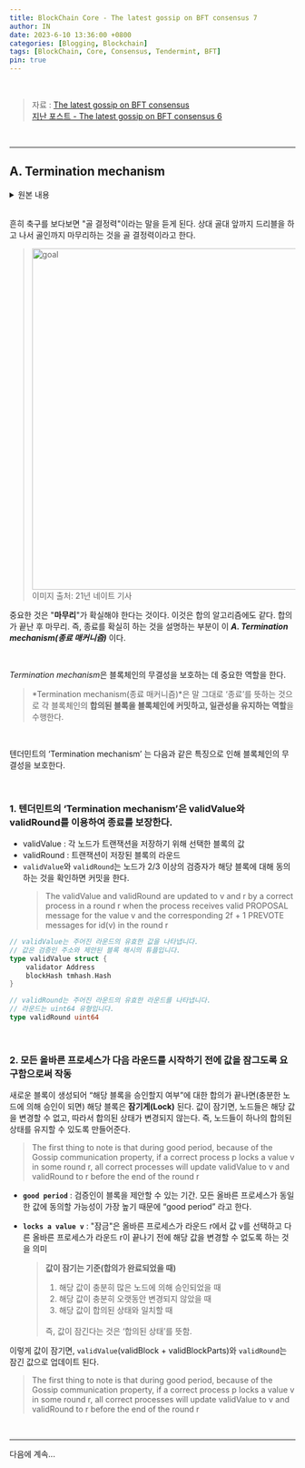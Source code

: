 ```yaml
---
title: BlockChain Core - The latest gossip on BFT consensus 7
author: IN
date: 2023-6-10 13:36:00 +0800
categories: [Blogging, Blockchain]
tags: [BlockChain, Core, Consensus, Tendermint, BFT]
pin: true
---
```


<br />

> 자료 : [The latest gossip on BFT consensus](https://in-nft.s3.ap-northeast-2.amazonaws.com/The+latest+gossip+on+BFT+consensus.pdf)
> <br />
> [지난 포스트 - The latest gossip on BFT consensus 6](https://in63119.github.io/posts/CoreStudyTendermint6/)

<br />

---

## A. Termination mechanism

<details>
<summary>원본 내용</summary>
<div markdown="1">
  
## A. Termination mechanism
<br />
  Tendermint ensures termination by a novel mechanism that benefits from the gossip based nature of communication (see Gossip communication property). It requires managing two additional variables, validV alue and validRound that are then used by the proposer during the propose step as explained above. The validValue
and validRound are updated to v and r by a correct process in a round r when the process receives valid PROPOSAL message for the value v and the corresponding 2f + 1 PREVOTE messages for id(v) in the round r (see the rule at line 36).
  We now give briefly the intuition how managing and proposing validValue and validRound ensures termination. Formal treatment is left for Section IV.
  The first thing to note is that during good period, because of the Gossip communication property, if a correct process p locks a value v in some round r, all correct processes will update validValue to v and validRound to r before the end of the round r (we prove this formally in the Section IV). The intuition is that messages that led to p locking a value v in the round r will be gossiped to all correct processes before the end of the round r, so it will update validV alue and validRound (the line 36).
  Therefore, if a correct process locks some value during good period, validV alue and validRound are updated by all correct processes so that the value proposed in the following rounds will be acceptable by all correct processes. Note that it could happen that during good period, no correct process locks a value, but some correct process q updates validV alue and validRound during some round. As no correct process locks a value in this case, validV alueq and validRoundq will also be acceptable by all correct processes as validRoundq > lockedRoundc for every correct process c and as the Gossip communication property ensures that the corresponding PREVOTE messages that q received in the round validRoundq are received by all correct processes ∆ time later.
  Finally, it could happen that after GST, there is a long sequence of rounds in which no correct process neither locks a value nor update validV alue and validRound. In this case, during this sequence of rounds, the proposed value suggested by correct processes was not accepted by all correct processes. Note that this sequence of rounds is always finite as at the beginning of every round there is at least a single correct process c such that validV aluec and validRoundc are acceptable by every correct process. This is true as there exists a correct process c such that for every other correct process p, validRoundc > lockedRoundp or validV aluec = lockedV aluep. This is true as c is the process that has locked a value in the most recent round among all correct processes (or no correct process locked any value). Therefore, eventually c will be the proper in some round and the proposed value will be accepted by all correct processes, terminating therefore this sequence of rounds.
  Therefore, updating validV alue and validRound variables, and the Gossip communication property, together ensures that eventually, during the good period, there exists a round with a correct proposer whose proposed value will be accepted by all correct processes, and all correct processes will terminate in that round. Note that this mechanism, contrary to the common termination mechanism illustrated in the Figure 1, does not require exchanging any additional information in addition to messages already sent as part of what is normally being called ”normal” case.
</div>
</details>

<br />

흔히 축구를 보다보면 "골 결정력"이라는 말을 듣게 된다. 상대 골대 앞까지 드리블을 하고 나서 골인까지 마무리하는 것을 골 결정력이라고 한다.
> <img src="https://thumbnews.nateimg.co.kr/view610///news.nateimg.co.kr/orgImg/sk/2021/07/21/SK007_20210721_210201.jpg" alt="goal" width="600"/>
> <br />
> 이미지 출처: 21년 네이트 기사

중요한 것은 "**마무리**"가 확실해야 한다는 것이다. 이것은 합의 알고리즘에도 같다. 합의가 끝난 후 마무리. 즉, 종료를 확실히 하는 것을 설명하는 부분이 이 ***A. Termination mechanism(종료 매커니즘)*** 이다.

<br />

*Termination mechanism*은 블록체인의 무결성을 보호하는 데 중요한 역할을 한다. 
> *Termination mechanism(종료 매커니즘)*은 말 그대로 ‘종료’를 뜻하는 것으로 각 블록체인의 **합의된 블록을 블록체인에 커밋하고, 일관성을 유지하는 역할**을 수행한다.

<br />

텐더민트의 ‘Termination mechanism’ 는 다음과 같은 특징으로 인해 블록체인의 무결성을 보호한다.

<br />

### 1. 텐더민트의 ‘Termination mechanism’은 validValue와 validRound를  이용하여 종료를 보장한다.
- validValue : 각 노드가 트랜잭션을 저장하기 위해 선택한 블록의 값
- validRound : 트랜잭션이 저장된 블록의 라운드
- `validValue`와 `validRound`는 노드가 2/3 이상의 검증자가 해당 블록에 대해 동의하는 것을 확인하면 커밋을 한다.
    > The validValue and validRound are updated to v and r by a correct process in a round r when the process receives valid PROPOSAL message for the value v and the corresponding 2f + 1 PREVOTE messages for id(v) in the round r
    >

```go
// validValue는 주어진 라운드의 유효한 값을 나타냅니다.
// 값은 검증인 주소와 제안된 블록 해시의 튜플입니다.
type validValue struct {
    validator Address
    blockHash tmhash.Hash
}

// validRound는 주어진 라운드의 유효한 라운드를 나타냅니다.
// 라운드는 uint64 유형입니다.
type validRound uint64
```

<br />

### 2. 모든 올바른 프로세스가 다음 라운드를 시작하기 전에 값을 잠그도록 요구함으로써 작동

새로운 블록이 생성되어 “해당 블록을 승인할지 여부”에 대한 합의가 끝나면(충분한 노드에 의해 승인이 되면) 해당 블록은 **잠기게(Lock)** 된다. 값이 잠기면, 노드들은 해당 값을 변경할 수 없고, 따라서 합의된 상태가 변경되지 않는다. 즉, 노드들이 하나의 합의된 상태를 유지할 수 있도록 만들어준다.

> The first thing to note is that during good period, because of the Gossip communication property, if a correct process p locks a value v in some round r, all correct processes will update validValue to v and validRound to r before the end of the round r
> 
- **`good period`** : 검증인이 블록을 제안할 수 있는 기간. 모든 올바른 프로세스가 동일한 값에 동의할 가능성이 가장 높기 때문에 “good period” 라고 한다.
- **`locks a value v`** : "잠금"은 올바른 프로세스가 라운드 r에서 값 v를 선택하고 다른 올바른 프로세스가 라운드 r이 끝나기 전에 해당 값을 변경할 수 없도록 하는 것을 의미
    
    > **값이 잠기는 기준(합의가 완료되었을 때)**
    > 1. 해당 값이 충분히 많은 노드에 의해 승인되었을 때
    > 2. 해당 값이 충분히 오랫동안 변경되지 않았을 때
    > 3. 해당 값이 합의된 상태와 일치할 때
    > <br />
    > 즉, 값이 잠긴다는 것은 ‘합의된 상태’를 뜻함.
    

이렇게 값이 잠기면, `validValue`(validBlock + validBlockParts)와 `validRound`는 잠긴 값으로 업데이트 된다.

> The first thing to note is that during good period, because of the Gossip communication property, if a correct process p locks a value v in some round r, all correct processes will update validValue to v and validRound to r before the end of the round r

<br />

---

다음에 계속...

